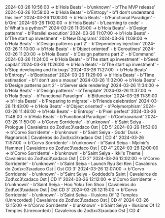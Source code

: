 2024-03-26 10:56:00 -> b'Hola Beats' - b'unknown' - b'The MVP release'
2024-03-26 10:58:00 -> b'Hola Beats' - b'Entropy' - b"I don't understand this line"
2024-03-26 11:00:00 -> b'Hola Beats' - b'Functional Paradigm' - b'Ord'
2024-03-26 11:02:00 -> b'Hola Beats' - b'Learning to code' - b"What's a python?"
2024-03-26 11:05:00 -> b'Hola Beats' - b'Design patterns' - b'Parallel execution'
2024-03-26 11:07:00 -> b'Hola Beats' - b'The start up investment' - b'New Diagrams'
2024-03-26 11:09:00 -> b'Hola Beats' - b'Design patterns part 2' - b'Dependency injection'
2024-03-26 11:10:00 -> b'Hola Beats' - b'Object oriented' - b'Coroutines'
2024-03-26 11:20:00 -> b'Hola Beats' - b'Design patterns part 2' - b'Command'
2024-03-26 11:24:00 -> b'Hola Beats' - b'The start up investment' - b'Seed capital'
2024-03-26 11:26:00 -> b'Hola Beats' - b'The start up investment' - b'Stop developing and fix bugs'
2024-03-26 11:27:00 -> b'Hola Beats' - b'Entropy' - b'Bootloader'
2024-03-26 11:29:00 -> b'Hola Beats' - b'Time estimation' - b"I don't use a mouse"
2024-03-26 11:32:00 -> b'Hola Beats' - b'Design patterns part 2' - b'Server side rendering'
2024-03-26 11:34:00 -> b'Hola Beats' - b'Design patterns' - b'Template'
2024-03-26 11:37:00 -> b'Hola Beats' - b'Functional Paradigm' - b'Bitfunctor'
2024-03-26 11:39:00 -> b'Hola Beats' - b'Preparing to migrate' - b'Friends celebration'
2024-03-26 11:43:00 -> b'Hola Beats' - b'Object oriented' - b'Polymorphism'
2024-03-26 11:46:00 -> b'Hola Beats' - b'Entropy' - b'Pixel perfect'
2024-03-26 11:48:00 -> b'Hola Beats' - b'Functional Paradigm' - b'Contravariant'
2024-03-26 11:50:00 -> b'Corvo Sorridente' - b'unknown' - b'Saint Seiya - Prologue | Cavaleiros do Zod\xc3\xadaco Ost | CD 5'
2024-03-26 11:53:00 -> b'Corvo Sorridente' - b'unknown' - b"Saint Seiya - Gods' Dusk - Ragnorock | Cavaleiros do Zod\xc3\xadaco Ost | CD 4"
2024-03-26 11:57:00 -> b'Corvo Sorridente' - b'unknown' - b"Saint Seiya - Mjolnir's Hammer | Cavaleiros do Zod\xc3\xadaco Ost | CD 4"
2024-03-26 12:00:00 -> b'Corvo Sorridente' - b'unknown' - b"Saint Seiya - Ikki's Theme  | Cavaleiros do Zod\xc3\xadaco Ost | CD 2"
2024-03-26 12:02:00 -> b'Corvo Sorridente' - b'unknown' - b'Saint Seiya - Launch Ryu Sei Ken | Cavaleiros do Zod\xc3\xadaco Ost | Ost CD 3'
2024-03-26 12:07:00 -> b'Corvo Sorridente' - b'unknown' - b"Saint Seiya - Goddedd's Saint | Cavaleiros do Zod\xc3\xadaco Ost | CD 1"
2024-03-26 12:12:00 -> b'Corvo Sorridente' - b'unknown' - b'Saint Seiya - Hoo Yoku Ten Shoo | Cavaleiros do Zod\xc3\xadaco Ost | Ost CD 3'
2024-03-26 12:15:00 -> b'Corvo Sorridente' - b'unknown' - b'Saint Seiya - Illusions Of 12 Temples (Unrecorded) | Cavaleiros do Zod\xc3\xadaco Ost | CD 4'
2024-03-26 12:15:00 -> b'Corvo Sorridente' - b'unknown' - b'Saint Seiya - Illusions Of 12 Temples (Unrecorded) | Cavaleiros do Zod\xc3\xadaco Ost | CD 4'
